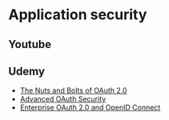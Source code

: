 # Application security

## Youtube

## Udemy
- [The Nuts and Bolts of OAuth 2.0](https://www.udemy.com/course/oauth-2-simplified/)
- [Advanced OAuth Security](https://www.udemy.com/course/advanced-oauth-security/)
- [Enterprise OAuth 2.0 and OpenID Connect](https://www.udemy.com/course/enterprise-oauth-for-developers/)